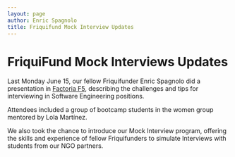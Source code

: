 ```yaml
---
layout: page
author: Enric Spagnolo
title: Friquifund Mock Interview Updates
---
```


# FriquiFund Mock Interviews Updates

Last Monday June 15, our fellow Friquifunder Enric Spagnolo did a presentation in [Factoria F5](https://factoriaf5.org/), describing the challenges and tips for interviewing in Software Engineering positions. 

Attendees included a group of bootcamp students in the women group mentored by Lola Martínez. 

We also took the chance to introduce our Mock Interview program, offering the skills and experience of fellow Friquifunders to simulate Interviews with students from our NGO partners.


<br />
<object data="/assets/mock_interviews_2023_06.jpg" width="100%"></object>
